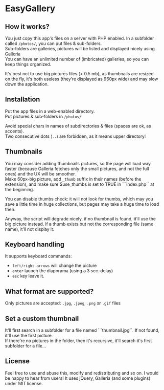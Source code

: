 # EasyGallery

## How it works?

You just copy this app's files on a server with PHP enabled. In a subfolder called ```/photos/```, you can put files & sub-folders.  
Sub-folders are galleries, pictures will be listed and displayed nicely using [Galleria](http://galleria.io/)  
You can have an unlimited number of (imbricated) galleries, so you can keep things organized.

It's best not to use big pictures files (< 0.5 mb), as thumbnails are resized on the fly, it's both useless (they're displayed as 960px wide) and may slow down the application.

## Installation

Put the app files in a web-enabled directory.  
Put pictures & sub-folders in ```/photos/```  

Avoid special chars in names of subdirectories & files (spaces are ok, as accents).  
Two consecutive dots (```..```) are forbidden, as it means upper directory!

## Thumbnails

You may consider adding thumbnails pictures, so the page will load way faster (because Galleria fetches only the small pictures, and not the full ones) and the UX will be smoother.  
Make 60px-big picture, add ```_thumb``` suffix in their names (before the extension), and make sure $use_thumbs is set to TRUE in ```index.php`` at the beginning.

You can disable thumbs check: it will not look for thumbs, which may you save a little time in huge collections, but pages may take a huge time to load then.

Anyway, the script will degrade nicely, if no thumbnail is found, it'll use the big picture instead. If a thumb exists but not the corresponding file (same name), it'll not display it.

## Keyboard handling

It supports keyboard commands: 
 - ```left/right arrows``` will change the picture
 - ```enter``` launch the diaporama (using a 3 sec. delay)
 - ```esc``` key leave it.

## What format are supported?

Only pictures are accepted: ```.jpg```, ```.jpeg```, ```.png``` or ```.gif``` files

## Set a custom thumbnail

It'll first search in a subfolder for a file named ```thumbnail.jpg``. If not found, it'll use the first picture.  
If there're no pictures in the folder, then it's recursive, it'll search it's first subfolder for a file...

## License

Feel free to use and abuse this, modify and redistributing and so on. I would be happy to hear from users!
It uses jQuery, Galleria (and some plugins) under MIT license.